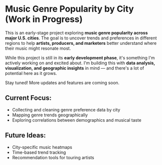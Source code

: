 # Music Genre Popularity by City (Work in Progress)

This is an early-stage project exploring **music genre popularity across major U.S. cities**. The goal is to uncover trends and preferences in different regions to help **artists, producers, and marketers** better understand where their music might resonate most.

While this project is still in its **early development phase**, it's something I'm actively working on and excited about. I'm building this with **data analysis, visualization, and geographic insights** in mind — and there's a lot of potential here as it grows.

Stay tuned! More updates and features are coming soon.

## Current Focus:
- Collecting and cleaning genre preference data by city
- Mapping genre trends geographically
- Exploring correlations between demographics and musical taste

## Future Ideas:
- City-specific music heatmaps
- Time-based trend tracking
- Recommendation tools for touring artists
